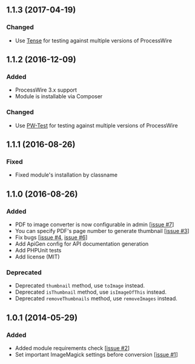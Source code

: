 ## 1.1.3 (2017-04-19)

### Changed
- Use [Tense](https://github.com/uiii/tense) for testing against multiple versions of ProcessWire

## 1.1.2 (2016-12-09)

### Added
- ProcessWire 3.x support
- Module is installable via Composer

### Changed
- Use [PW-Test](https://github.com/uiii/pw-test) for testing against multiple versions of ProcessWire

## 1.1.1 (2016-08-26)

### Fixed
- Fixed module's installation by classname

## 1.1.0 (2016-08-26)

### Added
- PDF to image converter is now configurable in admin [[issue #7](https://github.com/uiii/ProcessWire-FieldtypePDF/issues/7)]
- You can specify PDF's page number to generate thumbnail [[issue #3](https://github.com/uiii/ProcessWire-FieldtypePDF/issues/3)]
- Fix bugs [[issue #4](https://github.com/uiii/ProcessWire-FieldtypePDF/issues/4), [issue #6](https://github.com/uiii/ProcessWire-FieldtypePDF/issues/6)]
- Add ApiGen config for API documentation generation
- Add PHPUnit tests
- Add license (MIT)

### Deprecated
- Deprecated `thumbnail` method, use `toImage` instead.
- Deprecated `isThumbnail` method, use `isImageOfThis` instead.
- Deprecated `removeThumbnails` method, use `removeImages` instead.

## 1.0.1 (2014-05-29)

### Added
- Added module requirements check [[issue #2](https://github.com/uiii/ProcessWire-FieldtypePDF/issues/2)]
- Set important ImageMagick settings before conversion [[issue #1](https://github.com/uiii/ProcessWire-FieldtypePDF/issues/1)]